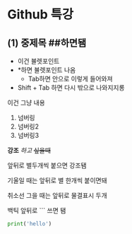 # Github 특강

## (1) 중제목 ##하면됌

* 이건 뷸렛포인트
* *하면 뷸렛포인트 나옴
  * Tab하면 안으로 이렇게 들어와져
* Shift + Tab 하면 다시 밖으로 나와지지롱



이건 그냥 내용

1. 넘버링
2. 넘버링2
3. 넘버링3



**강조** *하고* ~~싶을때~~

앞뒤로 별두개씩 붙으면 강조됌

기울일 때는 앞뒤로 별 한개씩 붙이면돼

취소선 그을 때는 앞뒤로 물결표시 두개



백틱 앞뒤로 ``` 쓰면 됌

```python
print('hello')
```



